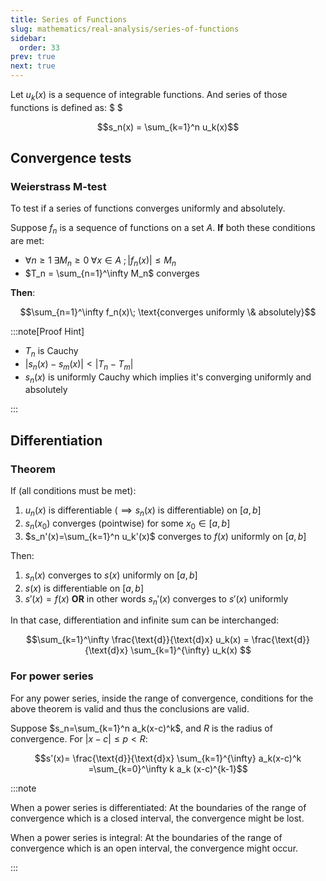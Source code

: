 ```yaml
---
title: Series of Functions
slug: mathematics/real-analysis/series-of-functions
sidebar:
  order: 33
prev: true
next: true
---
```


Let $u_k(x)$ is a sequence of integrable functions. And series of those
functions is defined as: $ $

```math
s_n(x) = \sum_{k=1}^n u_k(x)
```

## Convergence tests

### Weierstrass M-test

To test if a series of functions converges uniformly and absolutely.

Suppose $f_n$ is a sequence of functions on a set $A$. **If** both these
conditions are met:

- $\forall n \ge 1\;\exists M_n \ge 0\; \forall x \in A\;; \lvert f_n(x) \rvert \le M_n$
- $T_n = \sum_{n=1}^\infty M_n$ converges

**Then**:

```math
\sum_{n=1}^\infty f_n(x)\; \text{converges uniformly \& absolutely}
```

:::note[Proof Hint]

- $T_n$ is Cauchy
- $\lvert s_n(x) - s_m(x) \rvert \lt \lvert T_n - T_m \rvert$
- $s_n(x)$ is uniformly Cauchy which implies it's converging uniformly and
  absolutely

:::

## Differentiation

### Theorem

If (all conditions must be met):

1. $u_n(x)$ is differentiable ($\implies s_n(x)$ is differentiable) on $[a,b]$
2. $s_n(x_0)$ converges (pointwise) for some $x_0 \in [a,b]$
3. $s_n'(x)=\sum_{k=1}^n u_k'(x)$ converges to $f(x)$ uniformly on $[a,b]$

Then:

1. $s_n(x)$ converges to $s(x)$ uniformly on $[a,b]$
2. $s(x)$ is differentiable on $[a,b]$
3. $s'(x)=f(x)$ **OR** in other words $s_n'(x)$ converges to $s'(x)$ uniformly

In that case, differentiation and infinite sum can be interchanged:

```math
\sum_{k=1}^\infty \frac{\text{d}}{\text{d}x} u_k(x) = \frac{\text{d}}{\text{d}x} \sum_{k=1}^{\infty} u_k(x)

```

### For power series

For any power series, inside the range of convergence, conditions for the above
theorem is valid and thus the conclusions are valid.

Suppose $s_n=\sum_{k=1}^n a_k(x-c)^k$, and $R$ is the radius of convergence. For
$\lvert x-c \rvert \le p \lt R$:

```math
s'(x)=
\frac{\text{d}}{\text{d}x} \sum_{k=1}^{\infty} a_k(x-c)^k
=\sum_{k=0}^\infty k a_k (x-c)^{k-1}
```

:::note

When a power series is differentiated: At the boundaries of the range of
convergence which is a closed interval, the convergence might be lost.

When a power series is integral: At the boundaries of the range of convergence
which is an open interval, the convergence might occur.

:::
